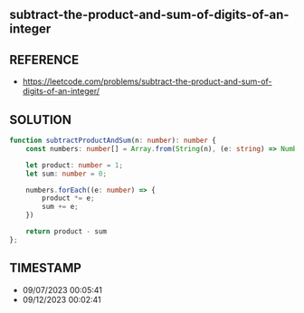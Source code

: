 ## subtract-the-product-and-sum-of-digits-of-an-integer

## REFERENCE

- https://leetcode.com/problems/subtract-the-product-and-sum-of-digits-of-an-integer/

## SOLUTION

``` Typescript
function subtractProductAndSum(n: number): number {
    const numbers: number[] = Array.from(String(n), (e: string) => Number(e))

    let product: number = 1;
    let sum: number = 0;

    numbers.forEach((e: number) => {
        product *= e;
        sum += e;
    })

    return product - sum
};
```

## TIMESTAMP

- 09/07/2023 00:05:41
- 09/12/2023 00:02:41

